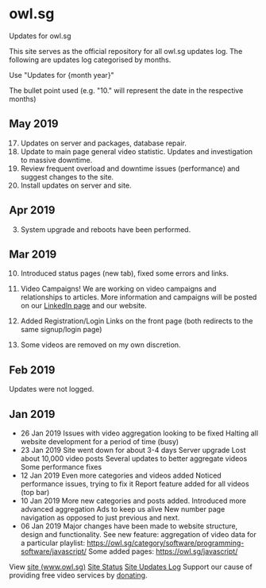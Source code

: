 # owl.sg
Updates for owl.sg

This site serves as the official repository for all owl.sg updates log.
The following are updates log categorised by months.

Use "Updates for {month year}"

The bullet point used (e.g. "10." will represent the date in the respective months)

## May 2019
17. Updates on server and packages, database repair.
18. Update to main page general video statistic. Updates and investigation to massive downtime.
19. Review frequent overload and downtime issues (performance) and suggest changes to the site.
23. Install updates on server and site.

## Apr 2019
3. System upgrade and reboots have been performed.

## Mar 2019
10. Introduced status pages (new tab), fixed some errors and links.
12. Video Campaigns! We are working on video campaigns and relationships to articles. More information and campaigns will be posted on our [LinkedIn page](https://www.linkedin.com/company/18977574/) and our website. 

27.  Added Registration/Login Links on the front page (both redirects to the same signup/login page)

29. Some videos are removed on my own discretion.

## Feb 2019
Updates were not logged.

## Jan 2019
- 26 Jan 2019
Issues with video aggregation looking to be fixed
Halting all website development for a period of time (busy)
- 23 Jan 2019
Site went down for about 3-4 days
Server upgrade
Lost about 10,000 video posts
Several updates to better aggregate videos
Some performance fixes
- 12 Jan 2019
Even more categories and videos added
Noticed performance issues, trying to fix it
Report feature added for all videos (top bar)
- 10 Jan 2019
More new categories and posts added.
Introduced more advanced aggregation
Ads to keep us alive
New number page navigation as opposed to just previous and next.
- 06 Jan 2019
Major changes have been made to website structure, design and functionality.
See new feature: aggregation of video data for a particular playlist: https://owl.sg/category/software/programming-software/javascript/
Some added pages: https://owl.sg/javascript/


View [site (www.owl.sg)](https://owl.sg)
[Site Status](https://status.owl.sg/)
[Site Updates Log](https://updates.owl.sg/)
Support our cause of providing free video services by [donating](https://www.paypal.me/owlg/8).
